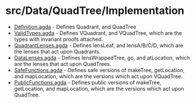 # src/Data/QuadTree/Implementation
- [Definition.agda](https://github.com/JonathanBrouwer/research-project/tree/master/src/Data/QuadTree/Implementation/Definition.agda) - Defines Quadrant, and QuadTree
- [ValidTypes.agda](https://github.com/JonathanBrouwer/research-project/tree/master/src/Data/QuadTree/Implementation/ValidTypes.agda) - Defines VQuadrant, and VQuadTree, which are the types with invariant proofs attached.
- [QuadrantLenses.agda](https://github.com/JonathanBrouwer/research-project/tree/master/src/Data/QuadTree/Implementation/QuadrantLenses.agda) - Defines lensLeaf, and lensA/B/C/D, which are the lenses that act upon Quadrants.
- [DataLenses.agda](https://github.com/JonathanBrouwer/research-project/tree/master/src/Data/QuadTree/Implementation/DataLenses.agda) - Defines lensWrappedTree, go, and atLocation, which are the lenses that act upon QuadTrees.
- [SafeFunctions.agda](https://github.com/JonathanBrouwer/research-project/tree/master/src/Data/QuadTree/Implementation/SafeFunctions.agda) - Defines safe versions of makeTree, getLocation, and mapLocation, which are the versions which act upon VQuadTree.
- [PublicFunctions.agda](https://github.com/JonathanBrouwer/research-project/tree/master/src/Data/QuadTree/Implementation/PublicFunctions.agda) - Defines public versions of makeTree, getLocation, and mapLocation, which are the versions which act upon QuadTree.
